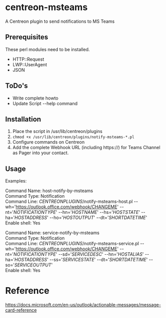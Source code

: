 # centreon-msteams
A Centreon plugin to send notifications to MS Teams


## Prerequisites

These perl modules need to be installed.

 - HTTP::Request
 - LWP::UserAgent
 - JSON


## ToDo's
  - Write complete howto
  - Update Script --help command


## Installation

1. Place the script in /usr/lib/centreon/plugins
2. `chmod +x /usr/lib/centreon/plugins/notify-msteams-*.pl`
3. Configure commands on Centreon
4. Add the complete Webhook URL (including https://) for Teams Channel as Pager into your contact.


## Usage

Examples:

Command Name: host-notify-by-msteams  
Command Type: Notification  
Command Line: $CENTREONPLUGINS$/notify-msteams-host.pl --wh='https://outlook.office.com/webhook/CHANGEME' --nt='$NOTIFICATIONTYPE$' --hn='$HOSTNAME$' --hs='$HOSTSTATE$' --ha='$HOSTADDRESS$' --ho='$HOSTOUTPUT$' --dt='$SHORTDATETIME$'  
Enable shell: Yes  

Command Name: service-notify-by-msteams  
Command Type: Notification  
Command Line: $CENTREONPLUGINS$/notify-msteams-service.pl --wh='https://outlook.office.com/webhook/CHANGEME' --nt='$NOTIFICATIONTYPE$' --sd='$SERVICEDESC$' --hn='$HOSTALIAS$' --ha='$HOSTADDRESS$' --ss='$SERVICESTATE$' --dt='$SHORTDATETIME$' --so='$SERVICEOUTPUT$'  
Enable shell: Yes  


# Reference

https://docs.microsoft.com/en-us/outlook/actionable-messages/message-card-reference

